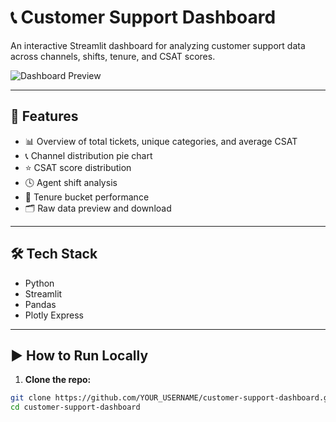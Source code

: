 # 📞 Customer Support Dashboard

An interactive Streamlit dashboard for analyzing customer support data across channels, shifts, tenure, and CSAT scores.

![Dashboard Preview](preview.png) <!-- Add a screenshot if available -->

---

## 📌 Features

- 📊 Overview of total tickets, unique categories, and average CSAT
- 📞 Channel distribution pie chart
- ⭐ CSAT score distribution
- 🕓 Agent shift analysis
- 🎯 Tenure bucket performance
- 🗂️ Raw data preview and download

---

## 🛠️ Tech Stack

- Python
- Streamlit
- Pandas
- Plotly Express

---

## ▶️ How to Run Locally

1. **Clone the repo:**

```bash
git clone https://github.com/YOUR_USERNAME/customer-support-dashboard.git
cd customer-support-dashboard
